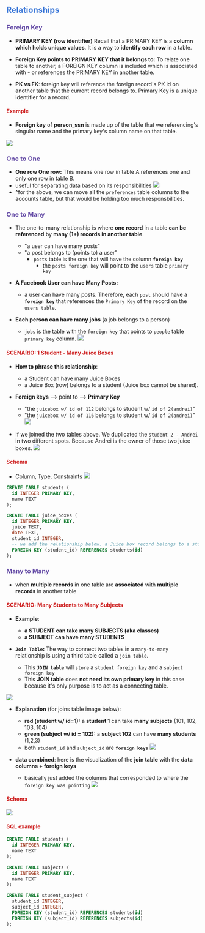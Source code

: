 ## <span style="color:#3c78d8;"> Relationships </span>

### <span style="color:#674ea7;">Foreign Key</span> 
- **PRIMARY KEY (row identifier)** Recall that a PRIMARY KEY is a **column which holds unique values**. It is a way to **identify each row** in a table.

- **Foreign Key points to PRIMARY KEY that it belongs to:** To relate one table to another, a FOREIGN KEY column is included which is associated with - or references the PRIMARY KEY in another table.

- **PK vs FK**: foreign key will reference the foreign record's PK id on another table that the current record belongs to. Primary Key is a unique identifier for a record.

#### <span style="color:#cd1d1d;">Example</span>
- **Foreign key** of **person_ssn** is made up of the table that we referencing's singular name and the primary key's column name on that table.

![](https://i.imgur.com/cbmKdfI.png)


### <span style="color:#674ea7;">One to One</span> 
- **One row One row:** This means one row in table A references one and only one row in table B.
- useful for separating data based on its responsibilities
![](https://i.imgur.com/sE1IaGU.png)
- ^for the above, we can move all the `preferences` table columns to the accounts table, but that would be holding too much responsbilities.

### <span style="color:#674ea7;">One to Many</span> 
- The one-to-many relationship is where **one record** in a table **can be referenced** by **many (1+) records in another table**.
    - "a user can have many posts"
    - "a post belongs to (points to) a user"
        - `posts` table is the one that will have the column **`foreign key`**
          - the `posts foreign key` will point to the `users` table `primary key`


- **A Facebook User can have Many Posts:** 
  - a user can have many posts. Therefore, each `post` should have a **`foreign key`** that references the `Primary Key` of the record on the `users table`.

- **Each person can have many jobs** (a job belongs to a person)
  - `jobs` is the table with the `foreign key` that points to `people` table `primary key` column.
![](https://i.imgur.com/reFsTJK.png)



#### <span style="color:#cd1d1d;">SCENARIO: 1 Student - Many Juice Boxes </span>

- **How to phrase this relationship**:
    - a Student can have many Juice Boxes
    - a Juice Box (row) belongs to a student (Juice box cannot be shared).

- **Foreign keys** --> point to --> **Primary Key** 
    - "the `juicebox w/ id of 112` belongs to student w/ `id of 2(andrei)`"
    - "the `juicebox w/ id of 116` belongs to student w/ `id of 2(andrei)`"
![](https://i.imgur.com/nnMSViY.png)


- If we joined the two tables above. We duplicated the `student 2 - Andrei` in two different spots. Because Andrei is the owner of those two juice boxes.
![](https://i.imgur.com/JLFFN6j.png)

#### <span style="color:#cd1d1d;">Schema</span>
- Column, Type, Constraints
![](https://i.imgur.com/QfWkGfJ.png)


```sql
CREATE TABLE students (
  id INTEGER PRIMARY KEY,
  name TEXT
);

CREATE TABLE juice_boxes (
  id INTEGER PRIMARY KEY,
  juice TEXT,
  date TEXT,
  student_id INTEGER,
  -- we add the relationship below. a Juice box record belongs to a student (student can have many juice boxes)
  FOREIGN KEY (student_id) REFERENCES students(id)
);
```


### <span style="color:#674ea7;">Many to Many</span> 
-  when **multiple records** in one table are **associated** with **multiple records** in another table


#### <span style="color:#cd1d1d;">SCENARIO: Many Students to Many Subjects</span>

- **Example**:
    - **a STUDENT can take many SUBJECTS (aka classes)**
    - **a SUBJECT can have many STUDENTS**

- **`Join Table`:** The way to connect two tables in a `many-to-many` relationship is using a third table called a `join table`.
    - This **`JOIN table`** will `store` a `student foreign key` and a `subject foreign key`
    - This **JOIN table** does **not need its own primary key** in this case because it's only purpose is to act as a connecting table.

![](https://i.imgur.com/NLgXnL6.png)

- **Explanation** (for joins table image below):
    - **red (student w/ id=1):** a **student 1** can take **many subjects** (101, 102, 103, 104)
    - **green (subject w/ id = 102):** a **subject 102** can have **many students** (1,2,3)
    - both `student_id` and `subject_id` are **`foreign keys`**
![](https://i.imgur.com/k4wUnpX.png)

- **data combined**: here is the visualization of the **join table** with the **data columns + foreign keys**
  - basically just added the columns that corresponded to where the `foreign key was pointing`
![](https://i.imgur.com/EamO0xY.png)


#### <span style="color:#cd1d1d;">Schema </span>

![](https://i.imgur.com/KsyKDu1.png)



#### <span style="color:#cd1d1d;">SQL example </span>
```sql
CREATE TABLE students (
  id INTEGER PRIMARY KEY,
  name TEXT
);

CREATE TABLE subjects (
  id INTEGER PRIMARY KEY,
  name TEXT
);

CREATE TABLE student_subject (
  student_id INTEGER,
  subject_id INTEGER,
  FOREIGN KEY (student_id) REFERENCES students(id)
  FOREIGN KEY (subject_id) REFERENCES subjects(id)
);